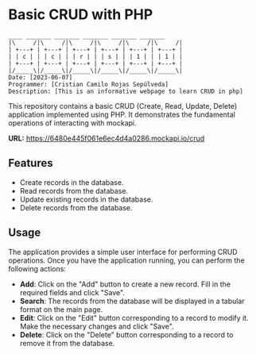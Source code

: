 # Basic CRUD with PHP

```
____ _______ _______ _______ _______ _______ 
|\     /|\     /|\     /|\     /|\     /|\     /|
| +---+ | +---+ | +---+ | +---+ | +---+ | +---+ |
| | c | | | c | | | r | | | s | | | 1 | | | 1 | |
| +---+ | +---+ | +---+ | +---+ | +---+ | +---+ |
|/_____\|/_____\|/_____\|/_____\|/_____\|/_____\|
Date: [2023-06-07]
Programmer: [Cristian Camilo Rojas Sepúlveda]
Description: [This is an informative webpage to learn CRUD in php]
```



This repository contains a basic CRUD (Create, Read, Update, Delete) application implemented using PHP. It demonstrates the fundamental operations of interacting with mockapi.

**URL:** https://6480e445f061e6ec4d4a0286.mockapi.io/crud

## Features

- Create records in the database.
- Read records from the database.
- Update existing records in the database.
- Delete records from the database.

## Usage

The application provides a simple user interface for performing CRUD operations. Once you have the application running, you can perform the following actions:

- **Add**: Click on the "Add" button to create a new record. Fill in the required fields and click "Save".
- **Search**: The records from the database will be displayed in a tabular format on the main page.
- **Edit**: Click on the "Edit" button corresponding to a record to modify it. Make the necessary changes and click "Save".
- **Delete**: Click on the "Delete" button corresponding to a record to remove it from the database.

